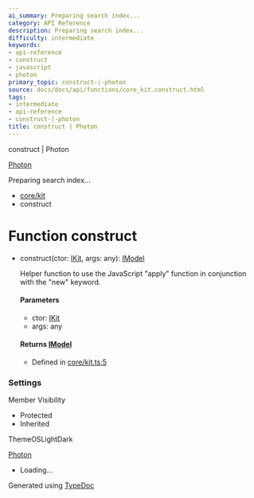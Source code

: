```yaml
---
ai_summary: Preparing search index...
category: API Reference
description: Preparing search index...
difficulty: intermediate
keywords:
- api-reference
- construct
- javascript
- photon
primary_topic: construct-|-photon
source: docs/docs/api/functions/core_kit.construct.html
tags:
- intermediate
- api-reference
- construct-|-photon
title: construct | Photon
---
```

construct | Photon

[Photon](../index.md)




Preparing search index...

* [core/kit](../modules/core_kit.md)
* construct

# Function construct

* construct(ctor: [IKit](../interfaces/core_core.IKit.md), args: any): [IModel](../interfaces/core_schema.IModel.md)

  Helper function to use the JavaScript "apply" function in conjunction with the "new" keyword.

  #### Parameters

  + ctor: [IKit](../interfaces/core_core.IKit.md)
  + args: any

  #### Returns [IModel](../interfaces/core_schema.IModel.md)

  + Defined in [core/kit.ts:5](https://github.com/mwhite454/photon/blob/main/packages/photon/src/core/kit.ts#L5)

### Settings

Member Visibility

* Protected
* Inherited

ThemeOSLightDark

[Photon](../index.md)

* Loading...

Generated using [TypeDoc](https://typedoc.org/)
